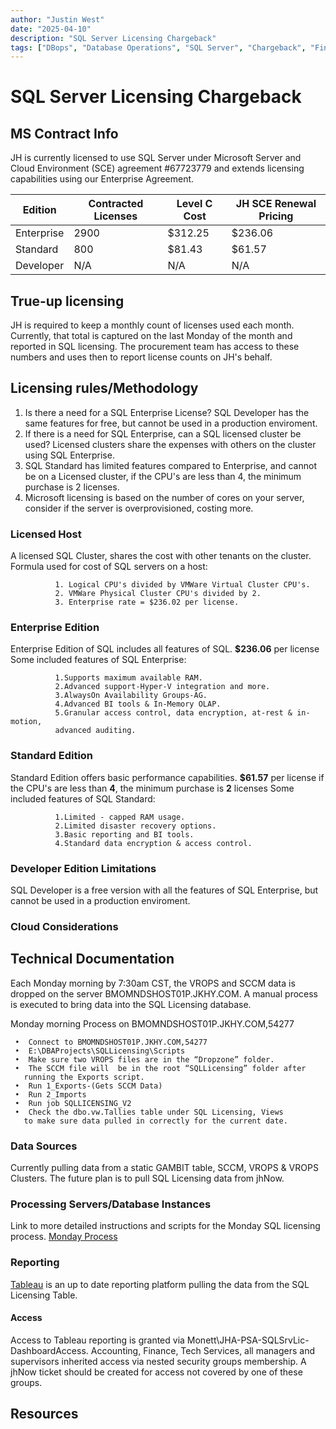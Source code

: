 ```yaml
---
author: "Justin West"
date: "2025-04-10"
description: "SQL Server Licensing Chargeback"
tags: ["DBops", "Database Operations", "SQL Server", "Chargeback", "Finance"]
---
```

 
# SQL Server Licensing Chargeback
 
## MS Contract Info
 JH is currently licensed to use SQL Server under Microsoft Server and Cloud Environment (SCE) agreement #67723779 and extends licensing capabilities using our Enterprise Agreement. 
 
 | Edition | Contracted Licenses | Level C Cost | JH SCE Renewal Pricing |
 | ------- | ------------ | ------------------- | ----------- |
 | Enterprise | 2900 | $312.25 | $236.06 |
 | Standard | 800 | $81.43 | $61.57 | 
 | Developer | N/A | N/A | N/A |
 
## True-up licensing
JH is required to keep a monthly count of licenses used each month.  Currently, that total is captured on the last Monday of the month and reported in SQL licensing.  The procurement team has access to these numbers and uses then to report license counts on JH's behalf. 
 
 
## Licensing rules/Methodology
 1. Is there a need for a SQL Enterprise License? SQL Developer has the same features for free, but cannot be used in a production enviroment.   
 2. If there is a need for SQL Enterprise, can a SQL licensed cluster be used? Licensed clusters share the expenses with others on the cluster using SQL Enterprise.
 3. SQL Standard has limited features compared to Enterprise, and cannot be on a Licensed cluster, if the CPU's are less than 4, the minimum purchase is 2 licenses.
 4. Microsoft licensing is based on the number of cores on your server, consider if the server is overprovisioned, costing more.

### Licensed Host
 A licensed SQL Cluster, shares the cost with other tenants on the cluster.
 Formula used for cost of SQL servers on a host:
                                                           
              1. Logical CPU's divided by VMWare Virtual Cluster CPU's.
              2. VMWare Physical Cluster CPU's divided by 2.
              3. Enterprise rate = $236.02 per license.

### Enterprise Edition
Enterprise Edition of SQL includes all features of SQL. **$236.06** per license
Some included features of SQL Enterprise:
   
              1.Supports maximum available RAM.
              2.Advanced support-Hyper-V integration and more.
              3.AlwaysOn Availability Groups-AG.
              4.Advanced BI tools & In-Memory OLAP.
              5.Granular access control, data encryption, at-rest & in-motion, 
              advanced auditing.

### Standard Edition
Standard Edition offers basic performance capabilities. **$61.57** per license if the CPU's are less than **4**, the minimum purchase is **2** licenses
Some included features of SQL Standard:
   
              1.Limited - capped RAM usage.
              2.Limited disaster recovery options.
              3.Basic reporting and BI tools.
              4.Standard data encryption & access control.

### Developer Edition Limitations
 SQL Developer is a free version with all the features of SQL Enterprise, but cannot be used in a production enviroment.
 
### Cloud Considerations
 
 
## Technical Documentation
Each Monday morning by 7:30am CST, the VROPS and SCCM data is dropped on the server BMOMNDSHOST01P.JKHY.COM. A manual process is executed to bring data into the SQL Licensing database.

Monday morning Process on BMOMNDSHOST01P.JKHY.COM,54277

     •	Connect to BMOMNDSHOST01P.JKHY.COM,54277
     •	E:\DBAProjects\SQLLicensing\Scripts
     •	Make sure two VROPS files are in the “Dropzone” folder. 
     •	The SCCM file will  be in the root “SQLLicensing” folder after 
       running the Exports script.
     •	Run 1_Exports-(Gets SCCM Data)
     •	Run 2_Imports
     •	Run job SQLLICENSING_V2
     •	Check the dbo.vw.Tallies table under SQL Licensing, Views 
       to make sure data pulled in correctly for the current date.




### Data Sources
 Currently pulling data from a static GAMBIT table, SCCM, VROPS & VROPS Clusters. The future plan is to pull SQL Licensing data from jhNow.

### Processing Servers/Database Instances
 Link to more detailed instructions and scripts for the Monday SQL licensing process.
[Monday Process](https://revelio.jackhenry.com/Database_Operations/Documents/SQL_Licensing/MondayMorningProcess/)

### Reporting
 [Tableau](https://corptableau.jackhenry.com/#/views/SQLCostYTDV4/4ChargebackDetail?:iid=1) is an up to date reporting platform pulling the data from the SQL Licensing Table.
 
#### Access
Access to Tableau reporting is granted via Monett\JHA-PSA-SQLSrvLic-DashboardAccess.  Accounting, Finance, Tech Services, all managers and supervisors inherited access via nested security groups membership. A jhNow ticket should be created for access not covered by one of these groups.

## Resources




